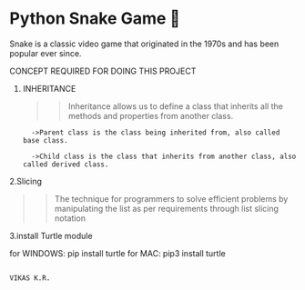 <h1>Python Snake Game 🐍 </h1>
Snake is a classic video game that originated in the 1970s and has been popular ever since.  


CONCEPT REQUIRED FOR DOING THIS PROJECT

1. INHERITANCE
   >>Inheritance allows us to define a class that inherits all the methods and properties from another class.

         ->Parent class is the class being inherited from, also called base class.

         ->Child class is the class that inherits from another class, also called derived class.
         
2.Slicing

>> The technique for programmers to solve efficient problems by manipulating the list as per requirements through list slicing notation 



3.install Turtle module
   
   for WINDOWS:  pip install turtle
   for MAC: pip3 install turtle


                                                                                                     VIKAS K.R.
